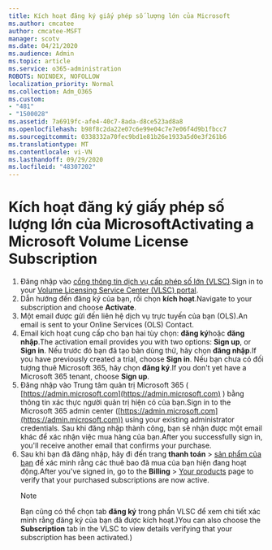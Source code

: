```yaml
---
title: Kích hoạt đăng ký giấy phép số lượng lớn của Microsoft
ms.author: cmcatee
author: cmcatee-MSFT
manager: scotv
ms.date: 04/21/2020
ms.audience: Admin
ms.topic: article
ms.service: o365-administration
ROBOTS: NOINDEX, NOFOLLOW
localization_priority: Normal
ms.collection: Adm_O365
ms.custom:
- "481"
- "1500028"
ms.assetid: 7a6919fc-afe4-40c7-8ada-d8ce523ad8a8
ms.openlocfilehash: b98f8c2da22e07c6e99e04c7e7e06f4d9b1fbcc7
ms.sourcegitcommit: 0338332a70fec9bd1e81b26e1933a5d0e3f261b6
ms.translationtype: MT
ms.contentlocale: vi-VN
ms.lasthandoff: 09/29/2020
ms.locfileid: "48307202"
---
```

# <a name="activating-a-microsoft-volume-license-subscription"></a><span data-ttu-id="7bba1-102">Kích hoạt đăng ký giấy phép số lượng lớn của Microsoft</span><span class="sxs-lookup"><span data-stu-id="7bba1-102">Activating a Microsoft Volume License Subscription</span></span>

1. <span data-ttu-id="7bba1-103">Đăng nhập vào [cổng thông tin dịch vụ cấp phép số lớn (VLSC)](https://go.microsoft.com/fwlink/p/?LinkId=329762).</span><span class="sxs-lookup"><span data-stu-id="7bba1-103">Sign in to your [Volume Licensing Service Center (VLSC) portal](https://go.microsoft.com/fwlink/p/?LinkId=329762).</span></span>
2. <span data-ttu-id="7bba1-104">Dẫn hướng đến đăng ký của bạn, rồi chọn **kích hoạt**.</span><span class="sxs-lookup"><span data-stu-id="7bba1-104">Navigate to your subscription and choose **Activate**.</span></span>
3. <span data-ttu-id="7bba1-105">Một email được gửi đến liên hệ dịch vụ trực tuyến của bạn (OLS).</span><span class="sxs-lookup"><span data-stu-id="7bba1-105">An email is sent to your Online Services (OLS) Contact.</span></span>
4. <span data-ttu-id="7bba1-106">Email kích hoạt cung cấp cho bạn hai tùy chọn: **đăng ký**hoặc **đăng nhập**.</span><span class="sxs-lookup"><span data-stu-id="7bba1-106">The activation email provides you with two options: **Sign up**, or **Sign in**.</span></span> <span data-ttu-id="7bba1-107">Nếu trước đó bạn đã tạo bản dùng thử, hãy chọn **đăng nhập**.</span><span class="sxs-lookup"><span data-stu-id="7bba1-107">If you have previously created a trial, choose **Sign in**.</span></span> <span data-ttu-id="7bba1-108">Nếu bạn chưa có đối tượng thuê Microsoft 365, hãy chọn **đăng ký**.</span><span class="sxs-lookup"><span data-stu-id="7bba1-108">If you don't yet have a Microsoft 365 tenant, choose **Sign up**.</span></span>
5. <span data-ttu-id="7bba1-109">Đăng nhập vào Trung tâm quản trị Microsoft 365 ( [https://admin.microsoft.com](https://admin.microsoft.com) ) bằng thông tin xác thực người quản trị hiện có của bạn.</span><span class="sxs-lookup"><span data-stu-id="7bba1-109">Sign in to the Microsoft 365 admin center ([https://admin.microsoft.com](https://admin.microsoft.com)) using your existing administrator credentials.</span></span> <span data-ttu-id="7bba1-110">Sau khi đăng nhập thành công, bạn sẽ nhận được một email khác để xác nhận việc mua hàng của bạn.</span><span class="sxs-lookup"><span data-stu-id="7bba1-110">After you successfully sign in, you'll receive another email that confirms your purchase.</span></span>
6. <span data-ttu-id="7bba1-111">Sau khi bạn đã đăng nhập, hãy đi đến trang **thanh toán** \> [sản phẩm của bạn](https://go.microsoft.com/fwlink/p/?linkid=842054) để xác minh rằng các thuê bao đã mua của bạn hiện đang hoạt động.</span><span class="sxs-lookup"><span data-stu-id="7bba1-111">After you've signed in, go to the **Billing** \> [Your products](https://go.microsoft.com/fwlink/p/?linkid=842054) page to verify that your purchased subscriptions are now active.</span></span> 
    > [!NOTE]
    > <span data-ttu-id="7bba1-112">Bạn cũng có thể chọn tab **đăng ký** trong phần VLSC để xem chi tiết xác minh rằng đăng ký của bạn đã được kích hoạt.)</span><span class="sxs-lookup"><span data-stu-id="7bba1-112">You can also choose the **Subscription** tab in the VLSC to view details verifying that your subscription has been activated.)</span></span>
